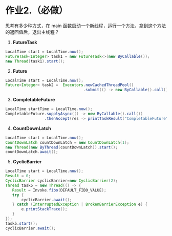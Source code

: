 # 作业2.（必做）

思考有多少种方式，在 main 函数启动一个新线程，运行一个方法，拿到这个方法的返回值后，退出主线程？


1. **FutureTask**

```JAVA
LocalTime start = LocalTime.now();
FutureTask<Integer> task1 = new FutureTask<>(new ByCallable());
new Thread(task1).start();
```

2. **Future**

```JAVA
LocalTime start = LocalTime.now();
Future<Integer> task2 =  Executors.newCachedThreadPool()
    							  .submit(() -> new ByCallable().call());
```

3. **CompletableFuture**

```java
LocalTime startTime = LocalTime.now();
CompletableFuture.supplyAsync(() -> new ByCallable().call())
   				 .thenAccept(res -> printTaskResult("CompletableFuture", res, startTime));
```

4. **CountDownLatch**

```java
LocalTime start = LocalTime.now();
CountDownLatch countDownLatch = new CountDownLatch(1);
new Thread(new ByThread(countDownLatch)).start();
countDownLatch.await();
```

5. **CyclicBarrier**

 ```java
LocalTime start = LocalTime.now();
Result = 0;
CyclicBarrier cyclicBarrier=new CyclicBarrier(2);
Thread task5 = new Thread(() -> {
    Result = Invoke.fibo(DEFAULT_FIBO_VALUE);
    try {
        cyclicBarrier.await();
    } catch (InterruptedException | BrokenBarrierException e) {
        e.printStackTrace();
    }
});
task5.start();
cyclicBarrier.await();
 ```

   

   
